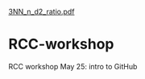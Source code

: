 [3NN_n_d2_ratio.pdf](https://github.com/yixian-w/RCC-workshop/files/6541946/3NN_n_d2_ratio.pdf)
# RCC-workshop
RCC workshop May 25: intro to GitHub
